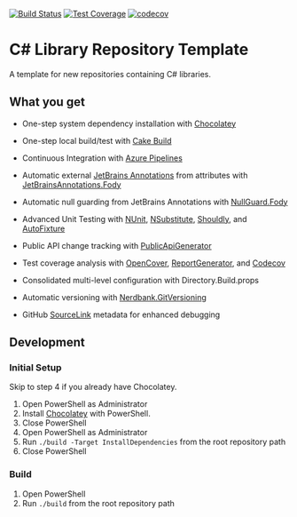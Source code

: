 [![Build Status](https://dev.azure.com/gtbuchanan/repo-template-cs/_apis/build/status/gtbuchanan.repo-template-cs?branchName=master)](https://dev.azure.com/gtbuchanan/repo-template-cs/_build/latest?definitionId=1)
[![Test Coverage](https://dl.dropbox.com/s/fzt3bzww6hn6nkq/coverage-reportgenerator.svg)](https://dev.azure.com/gtbuchanan/repo-template-cs/_build/latest?definitionId=1)
[![codecov](https://codecov.io/gh/gtbuchanan/repo-template-cs/branch/master/graph/badge.svg)](https://codecov.io/gh/gtbuchanan/repo-template-cs)

# C# Library Repository Template

A template for new repositories containing C# libraries.

## What you get

* One-step system dependency installation with [Chocolatey](https://chocolatey.org/)

* One-step local build/test with [Cake Build](https://cakebuild.net/)

* Continuous Integration with [Azure Pipelines](https://azure.microsoft.com/en-us/services/devops/pipelines)

* Automatic external [JetBrains Annotations](https://www.jetbrains.com/help/resharper/Code_Analysis__Code_Annotations.html) from attributes with [JetBrainsAnnotations.Fody](https://github.com/tom-englert/JetBrainsAnnotations.Fody)

* Automatic null guarding from JetBrains Annotations with [NullGuard.Fody](https://github.com/Fody/NullGuard)

* Advanced Unit Testing with [NUnit](https://nunit.org/), [NSubstitute](http://nsubstitute.github.io/), [Shouldly](https://github.com/shouldly/shouldly), and [AutoFixture](https://github.com/AutoFixture/AutoFixture)

* Public API change tracking with [PublicApiGenerator](https://github.com/JakeGinnivan/ApiApprover)

* Test coverage analysis with [OpenCover](https://github.com/OpenCover/opencover), [ReportGenerator](https://github.com/danielpalme/ReportGenerator), and [Codecov](https://codecov.io)

* Consolidated multi-level configuration with Directory.Build.props

* Automatic versioning with [Nerdbank.GitVersioning](https://github.com/AArnott/Nerdbank.GitVersioning)

* GitHub [SourceLink](https://github.com/dotnet/sourcelink) metadata for enhanced debugging

## Development

### Initial Setup

Skip to step 4 if you already have Chocolatey.

1. Open PowerShell as Administrator
2. Install [Chocolatey](https://chocolatey.org/install#install-with-powershellexe) with PowerShell.
3. Close PowerShell
4. Open PowerShell as Administrator
5. Run `./build -Target InstallDependencies` from the root repository path
6. Close PowerShell

### Build

1. Open PowerShell
2. Run `./build` from the root repository path